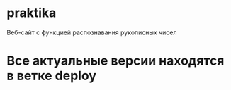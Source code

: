# praktika
Веб-сайт с функцией распознавания рукописных чисел
# Все актуальные версии находятся в ветке deploy
